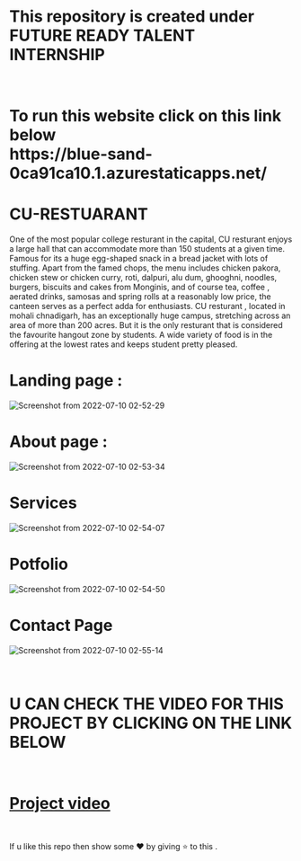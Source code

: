 # This repository is created under  FUTURE READY TALENT INTERNSHIP 
<br>
<h1>
To run this website  click on this link below <br>
https://blue-sand-0ca91ca10.1.azurestaticapps.net/
</h1>

#  CU-RESTUARANT 

One of the most popular college resturant in the capital, CU resturant enjoys a large hall that can accommodate more than 150 students at a given time. Famous for its a huge egg-shaped snack in a bread jacket with lots of stuffing. Apart from the famed chops, the menu includes chicken pakora, chicken stew or chicken curry, roti, dalpuri, alu dum, ghooghni, noodles, burgers, biscuits and cakes from Monginis, and of course tea, coffee , aerated drinks, samosas and spring rolls at a reasonably low price, the canteen serves as a perfect adda for enthusiasts. CU resturant , located in mohali chnadigarh, has an exceptionally huge campus, stretching across an area of more than 200 acres. But it is the only resturant that is considered the favourite hangout zone by students. A wide variety of food is in the offering at the lowest rates and keeps student pretty pleased.

# Landing page : 

![Screenshot from 2022-07-10 02-52-29](https://user-images.githubusercontent.com/85225156/178123104-8539f7da-db83-40e6-b3d7-215c32756e18.png)

# About page :

![Screenshot from 2022-07-10 02-53-34](https://user-images.githubusercontent.com/85225156/178123116-63a4eb4e-786d-49a9-8181-6f8c65dbd740.png)

# Services 

![Screenshot from 2022-07-10 02-54-07](https://user-images.githubusercontent.com/85225156/178123130-034135c7-67ed-4ae6-9ef7-ad6ab543b8ce.png)

# Potfolio

![Screenshot from 2022-07-10 02-54-50](https://user-images.githubusercontent.com/85225156/178123148-94d5e234-a6a6-4ae1-a73d-1683f8825855.png)

# Contact Page 

![Screenshot from 2022-07-10 02-55-14](https://user-images.githubusercontent.com/85225156/178123156-cc07d1d5-84af-417c-95a4-05df7a87cd56.png)

<br>

# U CAN CHECK THE VIDEO FOR THIS PROJECT BY CLICKING ON THE LINK BELOW
<br>

# [Project video](https://youtu.be/AnqDyx7UWPk)

<br>

If u like this repo  then  show some ❤️ by giving ⭐ to this  . 
